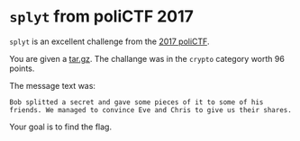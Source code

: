 # `splyt` from poliCTF 2017

`splyt` is an excellent challenge from the
[2017 poliCTF][polictf-2017].

You are given a [tar.gz][tar-archive]. The challange was in the `crypto` category worth 96 points.

The message text was:

	Bob splitted a secret and gave some pieces of it to some of his friends. We managed to convince Eve and Chris to give us their shares.

Your goal is to find the flag. 

[tar-archive]: splyt.tar.gz
[google-quals-2017]: https://ctftime.org/event/455
[quals-2016]: https://ctftime.org/event/320
[pctf-2017]: https://ctftime.org/event/439
[polictf-2017]: https://ctftime.org/event/425
[binary]: splyt
[docker-container]: https://hub.docker.com/r/adamdoupe/splyt/
[xinetd-man]: https://linux.die.net/man/8/xinetd
[adamd-homepage]: http://adamdoupe.com
[rop]: https://en.wikipedia.org/wiki/Return-oriented_programming
[babys-first-rop-32]: ../babys-first-rop-32/README.md
[baby-pivot]: ../baby-pivot/README.md
[format-your-pivot]: ../format-your-pivot/README.md
[one-byte-to-freedom]: ../one-byte-to-freedom/README.md
[libc]: libc.so.6
